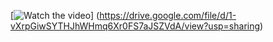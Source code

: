[![Watch the video](https://drive.google.com/file/d/1-vXrpGiwSYTHJhWHmq6Xr0FS7aJSZVdA/view?usp=sharing)]
(https://drive.google.com/file/d/1-vXrpGiwSYTHJhWHmq6Xr0FS7aJSZVdA/view?usp=sharing)
